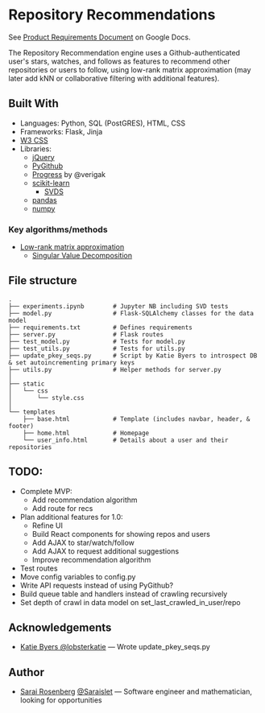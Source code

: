 # Repository Recommendations

See [Product Requirements Document](https://docs.google.com/document/d/1Y0B8MoOj3lp8YS9QbsYC92vsY3Bjg_gF1gXMOUPOnRw) on Google Docs.

The Repository Recommendation engine uses a Github-authenticated user's stars, watches, and follows as features to recommend other repositories or users to follow, using low-rank matrix approximation (may later add kNN or collaborative filtering with additional features).

## Built With
* Languages: Python, SQL (PostGRES), HTML, CSS
* Frameworks: Flask, Jinja
* [W3 CSS](https://www.w3schools.com/w3css/)
* Libraries:
  * [jQuery](https://jquery.com/)
  * [PyGithub](http://pygithub.readthedocs.io)
  * [Progress](https://github.com/verigak/progress/) by @verigak
  * [scikit-learn](http://scikit-learn.org/stable/)
    * [SVDS](https://docs.scipy.org/doc/scipy/reference/generated/scipy.sparse.linalg.svds.html)
  * [pandas](https://pandas.pydata.org/)
  * [numpy](http://www.numpy.org/)

### Key algorithms/methods
* [Low-rank matrix approximation](https://en.wikipedia.org/wiki/Low-rank_matrix_approximations)
  * [Singular Value Decomposition](https://en.wikipedia.org/wiki/Singular-value_decomposition)

## File structure

    .
    ├── experiments.ipynb        # Jupyter NB including SVD tests
    ├── model.py                 # Flask-SQLAlchemy classes for the data model
    ├── requirements.txt         # Defines requirements
    ├── server.py                # Flask routes
    ├── test_model.py            # Tests for model.py
    ├── test_utils.py            # Tests for utils.py
    ├── update_pkey_seqs.py      # Script by Katie Byers to introspect DB & set autoincrementing primary keys
    ├── utils.py                 # Helper methods for server.py
    │
    ├── static
    │   └── css
    │       └── style.css
    │
    └── templates
        ├── base.html            # Template (includes navbar, header, & footer)
        ├── home.html            # Homepage
        └── user_info.html       # Details about a user and their repositories

## TODO:
* Complete MVP:
  * Add recommendation algorithm
  * Add route for recs
* Plan additional features for 1.0:
  * Refine UI
  * Build React components for showing repos and users
  * Add AJAX to star/watch/follow
  * Add AJAX to request additional suggestions
  * Improve recommendation algorithm
* Test routes
* Move config variables to config.py
* Write API requests instead of using PyGithub?
* Build queue table and handlers instead of crawling recursively
* Set depth of crawl in data model on set_last_crawled_in_user/repo

## Acknowledgements
* [Katie Byers @lobsterkatie](https://github.com/lobsterkatie) — Wrote update_pkey_seqs.py

## Author
* [Sarai Rosenberg](https://sar.ai) [@Saraislet](https://github.com/Saraislet) — Software engineer and mathematician, looking for opportunities

